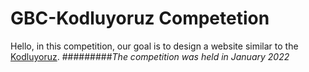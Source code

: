 # GBC-Kodluyoruz Competetion
Hello, in this competition, our goal is to design a website similar to the  [Kodluyoruz](https://www.kodluyoruz.org/ "Kodluyoruz Home Page").
#########_The competition was held in January 2022_
